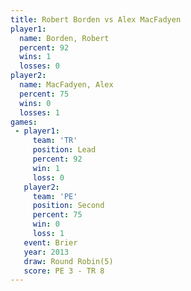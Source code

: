 ```yaml
---
title: Robert Borden vs Alex MacFadyen
player1:               
  name: Borden, Robert 
  percent: 92          
  wins: 1              
  losses: 0            
player2:               
  name: MacFadyen, Alex
  percent: 75          
  wins: 0              
  losses: 1            
games:
 - player1:        
     team: 'TR'    
     position: Lead
     percent: 92   
     win: 1        
     loss: 0       
   player2:          
     team: 'PE'      
     position: Second
     percent: 75     
     win: 0          
     loss: 1         
   event: Brier        
   year: 2013          
   draw: Round Robin(5)
   score: PE 3 - TR 8  
---
```

